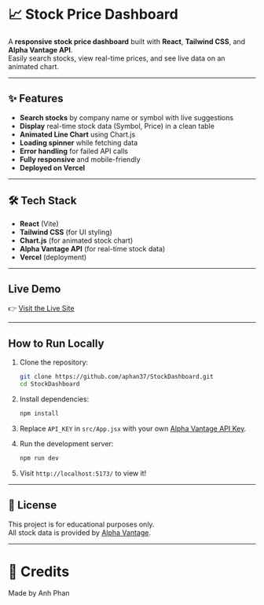 # 📈 Stock Price Dashboard

A **responsive stock price dashboard** built with **React**, **Tailwind CSS**, and **Alpha Vantage API**.  
Easily search stocks, view real-time prices, and see live data on an animated chart.

---

## ✨ Features

- **Search stocks** by company name or symbol with live suggestions
- **Display** real-time stock data (Symbol, Price) in a clean table
- **Animated Line Chart** using Chart.js
- **Loading spinner** while fetching data
- **Error handling** for failed API calls
- **Fully responsive** and mobile-friendly
- **Deployed on Vercel**

---

## 🛠️ Tech Stack

- **React** (Vite)
- **Tailwind CSS** (for UI styling)
- **Chart.js** (for animated stock chart)
- **Alpha Vantage API** (for real-time stock data)
- **Vercel** (deployment)

---

## Live Demo

👉 [Visit the Live Site](https://stock-dashboard-one-beta.vercel.app/)

---

## How to Run Locally

1. Clone the repository:
   ```bash
   git clone https://github.com/aphan37/StockDashboard.git
   cd StockDashboard
   ```

2. Install dependencies:
   ```bash
   npm install
   ```

3. Replace `API_KEY` in `src/App.jsx` with your own [Alpha Vantage API Key](https://www.alphavantage.co/support/#api-key).

4. Run the development server:
   ```bash
   npm run dev
   ```

5. Visit `http://localhost:5173/` to view it!

---

## 📜 License

This project is for educational purposes only.  
All stock data is provided by [Alpha Vantage](https://www.alphavantage.co/).

---

# 📣 Credits

Made by Anh Phan
